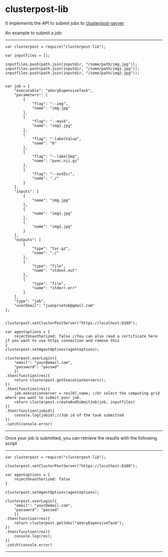 # clusterpost-lib

It implements the API to submit jobs to [clusterpost-server](https://www.npmjs.com/package/clusterpost-server)

An example to submit a job:

----
	var clusterpost = require("clusterpost-lib");

	var inputfiles = [];

	inputfiles.push(path.join(inputdir, "/some/path/img.jpg"));
	inputfiles.push(path.join(inputdir, "/some/path/img1.jpg"));
	inputfiles.push(path.join(inputdir, "/some/path/img2.jpg"));


	var job = {
	    "executable": "aVeryExpensiveTask",
	    "parameters": [
	        {
	            "flag": "--img",
	            "name": "img.jpg"
	        },
	        {
	            "flag": "--mask",
	            "name": "img1.jpg"
	        },
	        {
	        	"flag": "-labelValue",
	        	"name": "6"
	        },
	        {
	            "flag": "--labelImg",
	            "name": "pvec.nii.gz"
	        },
	        {
	        	"flag": "--outDir",
	            "name": "./"	
	        }
	    ],
	    "inputs": [
	        {
	            "name": "img.jpg"
	        },
	        {
	            "name": "img1.jpg"
	        },
	        {
	            "name": "img2.jpg"
	        }
	    ],
	    "outputs": [
	        {
	            "type": "tar.gz",
	            "name": "./"
	        },
	        {
	            "type": "file",
	            "name": "stdout.out"
	        },
	        {
	            "type": "file",
	            "name": "stderr.err"
	        }
	    ],
	    "type": "job",
	    "userEmail": "juanprietob@gmail.com"
	};


	clusterpost.setClusterPostServer("https://localhost:8180");

	var agentoptions = {
		rejectUnauthorized: false //You can also read a certificate here if you want to use https connection and remove this
	}
	clusterpost.setAgentOptions(agentoptions);

	clusterpost.userLogin({
		"email": "your@email.com",
		"password": "passwd"
		})
	.then(function(res){
		return clusterpost.getExecutionServers();
	})
	.then(function(res){
		job.executionserver = res[0].name; //Or select the computing grid where you want to submit your job.
		return clusterpost.createAndSubmitJob(job, inputfiles)
	})
	.then(function(jobid){
		console.log(jobid);//Job id of the task submitted
	})
	.catch(console.error)
----


Once your job is submitted, you can retrieve the results with the following script

----
	var clusterpost = require("clusterpost-lib");

	clusterpost.setClusterPostServer("https://localhost:8180");

	var agentoptions = {
		rejectUnauthorized: false
	}

	clusterpost.setAgentOptions(agentoptions);

	clusterpost.userLogin({
		"email": "your@email.com",
		"password": "passwd"
		})
	.then(function(res){
	    return clusterpost.getJobs("aVeryExpensiveTask");
	})
	.then(function(res){
	    console.log(res);
	})
	.catch(console.error)
----
